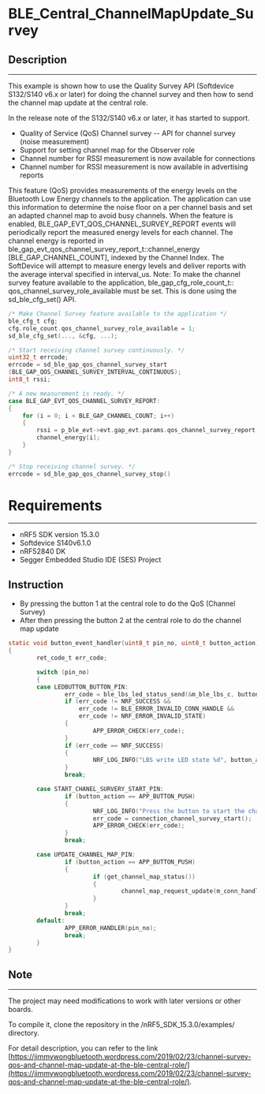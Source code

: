 # BLE_Central_ChannelMapUpdate_Survey

## Description
-----------------------------------------
This example is shown how to use the Quality Survey API (Softdevice S132/S140 v6.x or later) for doing the channel survey and then how to send the channel map update at the central role.

In the release note of the S132/S140 v6.x or later, it has started to support.

* Quality of Service (QoS) Channel survey -- API for channel survey (noise measurement)
* Support for setting channel map for the Observer role
* Channel number for RSSI measurement is now available for connections
* Channel number for RSSI measurement is now available in advertising reports

This feature (QoS) provides measurements of the energy levels on the Bluetooth Low Energy channels to the application. The application can use
this information to determine the noise floor on a per channel basis and set an adapted channel map to avoid busy channels.
When the feature is enabled, BLE_GAP_EVT_QOS_CHANNEL_SURVEY_REPORT events will periodically report the measured energy levels
for each channel. The channel energy is reported in ble_gap_evt_qos_channel_survey_report_t::channel_energy
[BLE_GAP_CHANNEL_COUNT], indexed by the Channel Index. The SoftDevice will attempt to measure energy levels and deliver reports
with the average interval specified in interval_us.
Note: To make the channel survey feature available to the application, ble_gap_cfg_role_count_t::
qos_channel_survey_role_available must be set. This is done using the sd_ble_cfg_set() API.

```c
/* Make Channel Survey feature available to the application */
ble_cfg_t cfg;
cfg.role_count.qos_channel_survey_role_available = 1;
sd_ble_cfg_set(..., &cfg, ...);
```

```c
/* Start receiving channel survey continuously. */
uint32_t errcode;
errcode = sd_ble_gap_qos_channel_survey_start
(BLE_GAP_QOS_CHANNEL_SURVEY_INTERVAL_CONTINUOUS);
int8_t rssi;
```
```c
/* A new measurement is ready. */
case BLE_GAP_EVT_QOS_CHANNEL_SURVEY_REPORT:
{
    for (i = 0; i < BLE_GAP_CHANNEL_COUNT; i++)
    {
        rssi = p_ble_evt->evt.gap_evt.params.qos_channel_survey_report.
        channel_energy[i];
    }
}
```

```c
/* Stop receiving channel survey. */
errcode = sd_ble_gap_qos_channel_survey_stop()
```

# Requirements
------------
- nRF5 SDK version 15.3.0
- Softdevice S140v6.1.0
- nRF52840 DK 
- Segger Embedded Studio IDE (SES) Project

## Instruction

* By pressing the button 1 at the central role to do the QoS (Channel Survey)
* After then pressing the button 2 at the central role to do the channel map update

```c
static void button_event_handler(uint8_t pin_no, uint8_t button_action)
{
        ret_code_t err_code;

        switch (pin_no)
        {
        case LEDBUTTON_BUTTON_PIN:
                err_code = ble_lbs_led_status_send(&m_ble_lbs_c, button_action);
                if (err_code != NRF_SUCCESS &&
                    err_code != BLE_ERROR_INVALID_CONN_HANDLE &&
                    err_code != NRF_ERROR_INVALID_STATE)
                {
                        APP_ERROR_CHECK(err_code);
                }
                if (err_code == NRF_SUCCESS)
                {
                        NRF_LOG_INFO("LBS write LED state %d", button_action);
                }
                break;

        case START_CHANEL_SURVERY_START_PIN:
                if (button_action == APP_BUTTON_PUSH)
                {
                        NRF_LOG_INFO("Press the button to start the channel survey");
                        err_code = connection_channel_survey_start();
                        APP_ERROR_CHECK(err_code);
                }
                break;

        case UPDATE_CHANNEL_MAP_PIN:
                if (button_action == APP_BUTTON_PUSH)
                {
                        if (get_channel_map_status())
                        {
                                channel_map_request_update(m_conn_handle, MINIMUM_CHANNEL_SURVEY_SELECTION);
                        }
                }
                break;
        default:
                APP_ERROR_HANDLER(pin_no);
                break;
        }
}
```

## Note
-----------------------------------------

The project may need modifications to work with later versions or other boards. 

To compile it, clone the repository in the /nRF5_SDK_15.3.0/examples/ directory.

For detail description, you can refer to the link [https://jimmywongbluetooth.wordpress.com/2019/02/23/channel-survey-qos-and-channel-map-update-at-the-ble-central-role/](https://jimmywongbluetooth.wordpress.com/2019/02/23/channel-survey-qos-and-channel-map-update-at-the-ble-central-role/).
